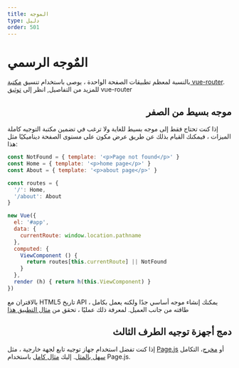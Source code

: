 ```yaml
---
title: الموجه
type: دليل
order: 501
---
```


# المٌوجه الرسمي

  بالنسبة لمعظم تطبيقات الصفحة الواحدة ، يوصى باستخدام تنسيق <a href="https://github.com/vuejs/vue-router">مكتبة vue-router</a>. للمزيد من التفاصيل, انظر إلى <a href="https://router.vuejs.org">توثيق</a> vue-router
</p>

<h2 dir="rtl">موجه بسيط من الصفر</h2>

إذا كنت تحتاج فقط إلى موجه بسيط للغاية ولا ترغب في تضمين مكتبة التوجيه كاملة الميزات ، فيمكنك القيام بذلك عن طريق عرض مكون على مستوى الصفحة ديناميكيًا مثل هذا:
</p>

``` js
const NotFound = { template: '<p>Page not found</p>' }
const Home = { template: '<p>home page</p>' }
const About = { template: '<p>about page</p>' }

const routes = {
  '/': Home,
  '/about': About
}

new Vue({
  el: '#app',
  data: {
    currentRoute: window.location.pathname
  },
  computed: {
    ViewComponent () {
      return routes[this.currentRoute] || NotFound
    }
  },
  render (h) { return h(this.ViewComponent) }
})
```

بالاقتران مع HTML5 تاريخ API ، يمكنك إنشاء موجه أساسي جدًا ولكنه يعمل بكامل طاقته من جانب العميل. لمعرفة ذلك عمليًا ، تحقق من [مثال التطبيق هذا](https://github.com/chrisvfritz/vue-2.0-simple-routing-example)

<h2 dir="rtl">دمج أجهزة توجيه الطرف الثالث</h2>
  إذا كنت تفضل استخدام جهاز توجيه تابع لجهة خارجية ، مثل <a href="https://github.com/visionmedia/page.js">Page.js</a> أو <a href="https://github.com/flatiron/director">مخرج</a>، التكامل
  <a href="https://github.com/chrisvfritz/vue-2.0-simple-routing-example/compare/master...pagejs">سهل بالمثل</a>. إليك
  <a href="https://github.com/chrisvfritz/vue-2.0-simple-routing-example/tree/pagejs">مثال كامل</a> باستخدام Page.js.
